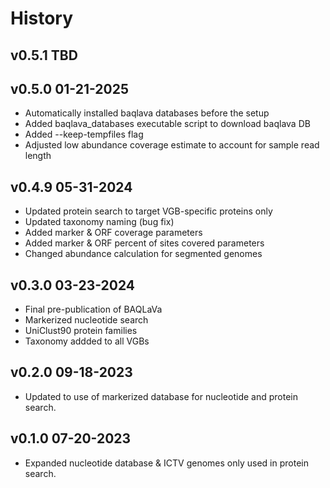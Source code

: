 
# History #
## v0.5.1 TBD

## v0.5.0 01-21-2025
* Automatically installed baqlava databases before the setup
* Added baqlava_databases executable script to download baqlava DB
* Added --keep-tempfiles flag
* Adjusted low abundance coverage estimate to account for sample read length

## v0.4.9 05-31-2024

* Updated protein search to target VGB-specific proteins only
* Updated taxonomy naming (bug fix)
* Added marker & ORF coverage parameters
* Added marker & ORF percent of sites covered parameters
* Changed abundance calculation for segmented genomes

## v0.3.0 03-23-2024

* Final pre-publication of BAQLaVa
* Markerized nucleotide search
* UniClust90 protein families
* Taxonomy addded to all VGBs

## v0.2.0 09-18-2023 ##

* Updated to use of markerized database for nucleotide and protein search.

## v0.1.0 07-20-2023 ##

* Expanded nucleotide database & ICTV genomes only used in protein search.
